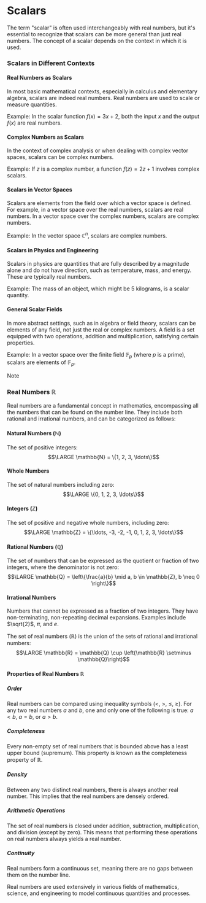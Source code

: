 # Scalars
The term "scalar" is often used interchangeably with real numbers, but it's essential to recognize that scalars can be more general than just real numbers.
	The concept of a scalar depends on the context in which it is used.
### Scalars in Different Contexts
#### Real Numbers as Scalars
In most basic mathematical contexts, especially in calculus and elementary algebra, scalars are indeed real numbers. Real numbers are used to scale or measure quantities.

Example: In the scalar function $f(x) = 3x + 2$, both the input $x$ and the output $f(x)$ are real numbers.
#### Complex Numbers as Scalars
In the context of complex analysis or when dealing with complex vector spaces, scalars can be complex numbers.

Example: If $z$ is a complex number, a function $f(z) = 2z + 1$ involves complex scalars.
#### Scalars in Vector Spaces
Scalars are elements from the field over which a vector space is defined. 
	For example, in a vector space over the real numbers, scalars are real numbers. In a vector space over the complex numbers, scalars are complex numbers.

Example: In the vector space $\mathbb{C}^n$, scalars are complex numbers.
#### Scalars in Physics and Engineering
Scalars in physics are quantities that are fully described by a magnitude alone and do not have direction, such as temperature, mass, and energy.
	These are typically real numbers.

Example: The mass of an object, which might be 5 kilograms, is a scalar quantity.
#### General Scalar Fields
In more abstract settings, such as in algebra or field theory, scalars can be elements of any field, not just the real or complex numbers.
	A field is a set equipped with two operations, addition and multiplication, satisfying certain properties.
   
Example: In a vector space over the finite field $\mathbb{F}_p$ (where $p$ is a prime), scalars are elements of $\mathbb{F}_p$.
> [!note]
> ### Real Numbers $\mathbb{R}$
> Real numbers are a fundamental concept in mathematics, encompassing all the numbers that can be found on the number line. 
> 	They include both rational and irrational numbers, and can be categorized as follows:
>#### Natural Numbers ($\mathbb{N}$)
> The set of positive integers:
> $$\LARGE   \mathbb{N} = \{1, 2, 3, \ldots\}$$
>#### Whole Numbers
> The set of natural numbers including zero:
>    $$\LARGE \{0, 1, 2, 3, \ldots\}$$
>#### Integers ($\mathbb{Z}$)
> The set of positive and negative whole numbers, including zero:
>    $$\LARGE \mathbb{Z} = \{\ldots, -3, -2, -1, 0, 1, 2, 3, \ldots\}$$
>#### Rational Numbers ($\mathbb{Q}$)
> The set of numbers that can be expressed as the quotient or fraction of two integers, where the denominator is not zero:
>    $$\LARGE \mathbb{Q} = \left\{\frac{a}{b} \mid a, b \in \mathbb{Z}, b \neq 0 \right\}$$
>#### Irrational Numbers
> Numbers that cannot be expressed as a fraction of two integers. 
> They have non-terminating, non-repeating decimal expansions. 
> Examples include $\sqrt{2}$, $\pi$, and $e$.
> 
> The set of real numbers ($\mathbb{R}$) is the union of the sets of rational and irrational numbers:
> $$\LARGE \mathbb{R} = \mathbb{Q} \cup \left(\mathbb{R} \setminus \mathbb{Q}\right)$$
> #### Properties of Real Numbers $\mathbb{R}$
> ##### Order
> Real numbers can be compared using inequality symbols ($<$, $>$, $\leq$, $\geq$). For any two real numbers $a$ and $b$, one and only one of the following is true: $a < b$, $a = b$, or $a > b$.
> ##### Completeness
> Every non-empty set of real numbers that is bounded above has a least upper bound (supremum). This property is known as the completeness property of $\mathbb{R}$.
> ##### Density
> Between any two distinct real numbers, there is always another real number. This implies that the real numbers are densely ordered.
> ##### Arithmetic Operations
> The set of real numbers is closed under addition, subtraction, multiplication, and division (except by zero). This means that performing these operations on real numbers always yields a real number.
> ##### Continuity
> Real numbers form a continuous set, meaning there are no gaps between them on the number line.
> 
> Real numbers are used extensively in various fields of mathematics, science, and engineering to model continuous quantities and processes.

